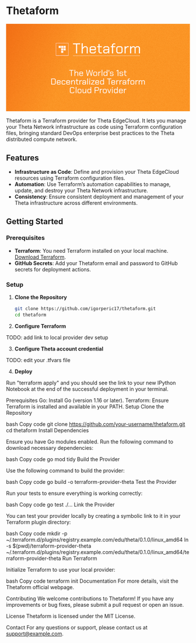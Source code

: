 # Thetaform

![Header Image](img/header.png)

Thetaform is a Terraform provider for Theta EdgeCloud. It lets you manage your Theta Network infrastructure as code using Terraform configuration files, bringing standard DevOps enterprise best practices to the Theta distributed compute network.

## Features

- **Infrastructure as Code**: Define and provision your Theta EdgeCloud resources using Terraform configuration files.
- **Automation**: Use Terraform’s automation capabilities to manage, update, and destroy your Theta Network infrastructure.
- **Consistency**: Ensure consistent deployment and management of your Theta infrastructure across different environments.

## Getting Started

### Prerequisites

- **Terraform**: You need Terraform installed on your local machine. [Download Terraform](https://www.terraform.io/downloads).
- **GitHub Secrets**: Add your Thetaform email and password to GitHub secrets for deployment actions.

### Setup

1. **Clone the Repository**

   ```bash
   git clone https://github.com/igorperic17/thetaform.git
   cd thetaform

2. **Configure Terraform**

TODO: add link to local provider dev setup

3. **Configure Theta account credential**

TODO: edit your .tfvars file

4. **Deploy**

Run "terraform apply" and you should see the link to your new IPython Notebook at the end of the successful deployment in your terminal.

Prerequisites
Go: Install Go (version 1.16 or later).
Terraform: Ensure Terraform is installed and available in your PATH.
Setup
Clone the Repository

bash
Copy code
git clone https://github.com/your-username/thetaform.git
cd thetaform
Install Dependencies

Ensure you have Go modules enabled. Run the following command to download necessary dependencies:

bash
Copy code
go mod tidy
Build the Provider

Use the following command to build the provider:

bash
Copy code
go build -o terraform-provider-theta
Test the Provider

Run your tests to ensure everything is working correctly:

bash
Copy code
go test ./...
Link the Provider

You can test your provider locally by creating a symbolic link to it in your Terraform plugin directory:

bash
Copy code
mkdir -p ~/.terraform.d/plugins/registry.example.com/edu/theta/0.1.0/linux_amd64
ln -s $(pwd)/terraform-provider-theta ~/.terraform.d/plugins/registry.example.com/edu/theta/0.1.0/linux_amd64/terraform-provider-theta
Run Terraform

Initialize Terraform to use your local provider:

bash
Copy code
terraform init
Documentation
For more details, visit the Thetaform official webpage.

Contributing
We welcome contributions to Thetaform! If you have any improvements or bug fixes, please submit a pull request or open an issue.

License
Thetaform is licensed under the MIT License.

Contact
For any questions or support, please contact us at support@example.com.